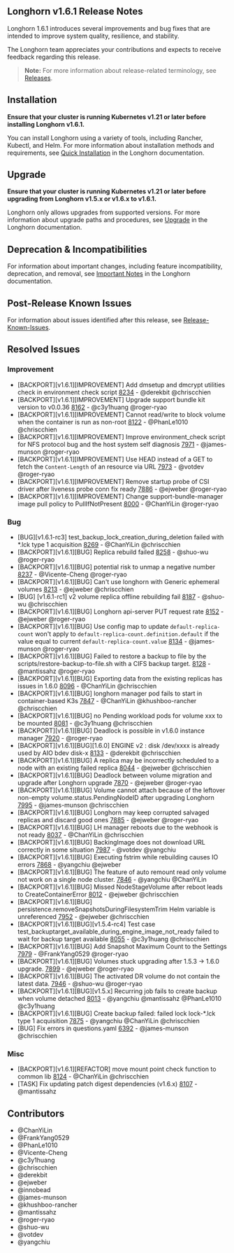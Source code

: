 ## Longhorn v1.6.1 Release Notes

Longhorn 1.6.1 introduces several improvements and bug fixes that are intended to improve system quality, resilience, and stability.

The Longhorn team appreciates your contributions and expects to receive feedback regarding this release.

> **Note:**
> For more information about release-related terminology, see [Releases](https://github.com/longhorn/longhorn#releases).

## Installation

**Ensure that your cluster is running Kubernetes v1.21 or later before installing Longhorn v1.6.1.**

You can install Longhorn using a variety of tools, including Rancher, Kubectl, and Helm. For more information about installation methods and requirements, see [Quick Installation](https://longhorn.io/docs/1.6.1/deploy/install/) in the Longhorn documentation.

## Upgrade

**Ensure that your cluster is running Kubernetes v1.21 or later before upgrading from Longhorn v1.5.x or v1.6.x to v1.6.1.**

Longhorn only allows upgrades from supported versions. For more information about upgrade paths and procedures, see [Upgrade](https://longhorn.io/docs/1.6.1/deploy/upgrade/) in the Longhorn documentation.

## Deprecation & Incompatibilities

For information about important changes, including feature incompatibility, deprecation, and removal, see [Important Notes](https://longhorn.io/docs/1.6.1/deploy/important-notes/) in the Longhorn documentation.

## Post-Release Known Issues

For information about issues identified after this release, see [Release-Known-Issues](https://github.com/longhorn/longhorn/wiki/Release-Known-Issues).

## Resolved Issues

### Improvement
- [BACKPORT][v1.6.1][IMPROVEMENT] Add dmsetup and dmcrypt utilities check in environment check script [8234](https://github.com/longhorn/longhorn/issues/8234) - @derekbit @chriscchien
- [BACKPORT][v1.6.1][IMPROVEMENT] Upgrade support bundle kit version to v0.0.36 [8162](https://github.com/longhorn/longhorn/issues/8162) - @c3y1huang @roger-ryao
- [BACKPORT][v1.6.1][IMPROVEMENT] Cannot read/write to block volume when the container is run as non-root [8122](https://github.com/longhorn/longhorn/issues/8122) - @PhanLe1010 @chriscchien
- [BACKPORT][v1.6.1][IMPROVEMENT] Improve environment_check script for NFS protocol bug and the host system self diagnosis [7971](https://github.com/longhorn/longhorn/issues/7971) - @james-munson @roger-ryao
- [BACKPORT][v1.6.1][IMPROVEMENT] Use HEAD instead of a GET to fetch the `Content-Length` of an resource via URL [7973](https://github.com/longhorn/longhorn/issues/7973) - @votdev @roger-ryao
- [BACKPORT][v1.6.1][IMPROVEMENT] Remove startup probe of CSI driver after liveness probe conn fix ready [7886](https://github.com/longhorn/longhorn/issues/7886) - @ejweber @roger-ryao
- [BACKPORT][v1.6.1][IMPROVEMENT] Change support-bundle-manager image pull policy to PullIfNotPresent [8000](https://github.com/longhorn/longhorn/issues/8000) - @ChanYiLin @roger-ryao

### Bug
- [BUG][v1.6.1-rc3] test_backup_lock_creation_during_deletion failed with *.lck type 1 acquisition [8269](https://github.com/longhorn/longhorn/issues/8269) - @ChanYiLin @chriscchien
- [BACKPORT][v1.6.1][BUG] Replica rebuild failed [8258](https://github.com/longhorn/longhorn/issues/8258) - @shuo-wu @roger-ryao
- [BACKPORT][v1.6.1][BUG] potential risk to unmap a negative number [8237](https://github.com/longhorn/longhorn/issues/8237) - @Vicente-Cheng @roger-ryao
- [BACKPORT][v1.6.1][BUG] Can't use longhorn with Generic ephemeral volumes [8213](https://github.com/longhorn/longhorn/issues/8213) - @ejweber @chriscchien
- [BUG] [v1.6.1-rc1] v2 volume replica offline rebuilding fail [8187](https://github.com/longhorn/longhorn/issues/8187) - @shuo-wu @chriscchien
- [BACKPORT][v1.6.1][BUG] Longhorn api-server PUT request rate [8152](https://github.com/longhorn/longhorn/issues/8152) - @ejweber @roger-ryao
- [BACKPORT][v1.6.1][BUG] Use config map to update `default-replica-count` won't apply to `default-replica-count.definition.default` if the value equal to current `default-replica-count.value` [8134](https://github.com/longhorn/longhorn/issues/8134) - @james-munson @roger-ryao
- [BACKPORT][v1.6.1][BUG] Failed to restore a backup to file by the scripts/restore-backup-to-file.sh with a CIFS backup target. [8128](https://github.com/longhorn/longhorn/issues/8128) - @mantissahz @roger-ryao
- [BACKPORT][v1.6.1][BUG] Exporting data from the existing replicas has issues in 1.6.0 [8096](https://github.com/longhorn/longhorn/issues/8096) - @ChanYiLin @chriscchien
- [BACKPORT][v1.6.1][BUG] longhorn manager pod fails to start in container-based K3s [7847](https://github.com/longhorn/longhorn/issues/7847) - @ChanYiLin @khushboo-rancher @chriscchien
- [BACKPORT][v1.6.1][BUG] no Pending workload pods for volume xxx to be mounted [8081](https://github.com/longhorn/longhorn/issues/8081) - @c3y1huang @chriscchien
- [BACKPORT][v1.6.1][BUG] Deadlock is possible in v1.6.0 instance manager [7920](https://github.com/longhorn/longhorn/issues/7920) - @roger-ryao
- [BACKPORT][v1.6.1][BUG][1.6.0] ENGINE v2 : disk /dev/xxxx is already used by AIO bdev disk-x [8133](https://github.com/longhorn/longhorn/issues/8133) - @derekbit @chriscchien
- [BACKPORT][v1.6.1][BUG] A replica may be incorrectly scheduled to a node with an existing failed replica [8044](https://github.com/longhorn/longhorn/issues/8044) - @ejweber @chriscchien
- [BACKPORT][v1.6.1][BUG] Deadlock between volume migration and upgrade after Longhorn upgrade [7870](https://github.com/longhorn/longhorn/issues/7870) - @ejweber @roger-ryao
- [BACKPORT][v1.6.1][BUG] Volume cannot attach because of the leftover non-empty volume.status.PendingNodeID after upgrading Longhorn [7995](https://github.com/longhorn/longhorn/issues/7995) - @james-munson @chriscchien
- [BACKPORT][v1.6.1][BUG] Longhorn may keep corrupted salvaged replicas and discard good ones [7885](https://github.com/longhorn/longhorn/issues/7885) - @ejweber @roger-ryao
- [BACKPORT][v1.6.1][BUG] LH manager reboots due to the webhook is not ready [8037](https://github.com/longhorn/longhorn/issues/8037) - @ChanYiLin @chriscchien
- [BACKPORT][v1.6.1][BUG] BackingImage does not download URL correctly in some situation [7987](https://github.com/longhorn/longhorn/issues/7987) - @votdev @yangchiu
- [BACKPORT][v1.6.1][BUG] Executing fstrim while rebuilding causes IO errors [7868](https://github.com/longhorn/longhorn/issues/7868) - @yangchiu @ejweber
- [BACKPORT][v1.6.1][BUG] The feature of auto remount read only volume not work on a single node cluster. [7846](https://github.com/longhorn/longhorn/issues/7846) - @yangchiu @ChanYiLin
- [BACKPORT][v1.6.1][BUG] Missed NodeStageVolume after reboot leads to CreateContainerError [8012](https://github.com/longhorn/longhorn/issues/8012) - @ejweber @chriscchien
- [BACKPORT][v1.6.1][BUG] persistence.removeSnapshotsDuringFilesystemTrim Helm variable is unreferenced [7952](https://github.com/longhorn/longhorn/issues/7952) - @ejweber @chriscchien
- [BACKPORT][v1.6.1][BUG][v1.5.4-rc4] Test case test_backuptarget_available_during_engine_image_not_ready failed to wait for backup target available [8055](https://github.com/longhorn/longhorn/issues/8055) - @c3y1huang @chriscchien
- [BACKPORT][v1.6.1][BUG] Add Snapshot Maximum Count to the Settings [7979](https://github.com/longhorn/longhorn/issues/7979) - @FrankYang0529 @roger-ryao
- [BACKPORT][v1.6.1][BUG] Volumes stuck upgrading after 1.5.3 -> 1.6.0 upgrade. [7899](https://github.com/longhorn/longhorn/issues/7899) - @ejweber @roger-ryao
- [BACKPORT][v1.6.1][BUG] The activated DR volume do not contain the latest data. [7946](https://github.com/longhorn/longhorn/issues/7946) - @shuo-wu @roger-ryao
- [BACKPORT][v1.6.1][BUG][v1.5.x] Recurring job fails to create backup when volume detached [8013](https://github.com/longhorn/longhorn/issues/8013) - @yangchiu @mantissahz @PhanLe1010 @c3y1huang
- [BACKPORT][v1.6.1][BUG] Create backup failed: failed lock lock-*.lck type 1 acquisition [7875](https://github.com/longhorn/longhorn/issues/7875) - @yangchiu @ChanYiLin @chriscchien
- [BUG] Fix errors in questions.yaml [6392](https://github.com/longhorn/longhorn/issues/6392) - @james-munson @chriscchien

### Misc
- [BACKPORT][v1.6.1][REFACTOR] move mount point check function to common lib [8124](https://github.com/longhorn/longhorn/issues/8124) - @ChanYiLin @chriscchien
- [TASK] Fix updating patch digest dependencies (v1.6.x)  [8107](https://github.com/longhorn/longhorn/issues/8107) - @mantissahz

## Contributors
- @ChanYiLin
- @FrankYang0529
- @PhanLe1010
- @Vicente-Cheng
- @c3y1huang
- @chriscchien
- @derekbit
- @ejweber
- @innobead
- @james-munson
- @khushboo-rancher
- @mantissahz
- @roger-ryao
- @shuo-wu
- @votdev
- @yangchiu 
